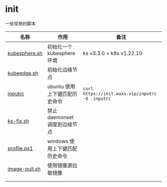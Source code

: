 # init

一些常用的脚本

| 名称 | 作用 | 备注 |
|---|---|---|
| [kubesphere.sh](https://init.wuxs.vip/kubesphere.sh) | 初始化一个 kubesphere 环境 | ks v3.3.0 + k8s v1.22.10 |
| [kubeedge.sh](https://init.wuxs.vip//kubeedge/kubeedge.sh) | 初始化边缘节点 |  |
| [inputrc](https://init.wuxs.vip/inputrc) | ubuntu 使用上下键匹配历史命令 | `curl https://init.wuxs.vip/inputrc -O .inputrc` |
| [ks-fix.sh](https://init.wuxs.vip/ks-fix.sh) | 禁止daemonset调度到边缘节点 |  |
| [profile.ps1](https://init.wuxs.vip/profile.ps1) | windows 使用上下键匹配历史命令 |  |
| [image-pull.sh](https://init.wuxs.vip/image-pull.sh) | 使用镜像源拉取镜像 |  |
|  |  |  |
|  |  |  |

